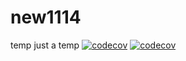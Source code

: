 # new1114
temp
just a temp
[![codecov](https://codecov.io/gh/neoncatjacky/new1114/branch/master/graph/badge.svg?token=V691OMXHGZ)](https://codecov.io/gh/neoncatjacky/new1114)
[![codecov](https://codecov.io/gh/neoncatjacky/new1114/branch/master/graph/badge.svg?token=V691OMXHGZ)](https://codecov.io/gh/neoncatjacky/new1114)
